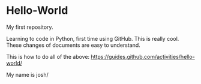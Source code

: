 # Hello-World
My first repository.

Learning to code in Python, first time using GitHub.
This is really cool.
These changes of documents are easy to understand.

This is how to do all of the above:
https://guides.github.com/activities/hello-world/ 

My name is josh/
